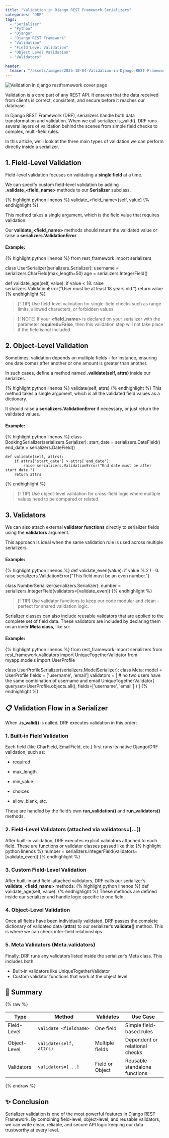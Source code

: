 ```yaml
---
title: "Validation in Django REST Framework Serializers"
categories: "DRF"
tags:
  - "Serializer"
  - "Python"
  - "Django"
  - "Django REST Framework"
  - "Validation"
  - "Field Level Validation"
  - "Object Level Validation"
  - "Validators"

header:
  teaser: "/assets/images/2025-10-04-Validation-in-Django-REST-Framework-Serializers/teaser.png"
---
```

![Validation in django restframework cover page](/assets/images/2025-10-04-Validation-in-Django-REST-Framework-Serializers/cover.png)

Validation is a core part of any REST API. It ensures that the data received from clients is correct, consistent, and secure before it reaches our database.

In Django REST Framework (DRF), serializers handle both data transformation and validation.
When we call serializer.is_valid(), DRF runs several layers of validation behind the scenes from simple field checks to complex, multi-field rules.

In this article, we’ll look at the three main types of validation we can perform directly inside a serializer.

## 1. Field-Level Validation
Field-level validation focuses on validating a **single field** at a time.
    
We can specify custom field-level validation by adding **.validate_<field_name\>** methods to our **Serializer** subclass.

{% highlight python linenos %}
validate_<field_name>(self, value)
{% endhighlight %}
    
This method takes a single argument, which is the field value that requires validation.

Our **validate_<field_name\>** methods should return the validated value or raise a **serializers.ValidationError**.

#### Example:
{% highlight python linenos %}
from rest_framework import serializers

class UserSerializer(serializers.Serializer):
  username = serializers.CharField(max_length=50)
  age = serializers.IntegerField()

  def validate_age(self, value):
    if value < 18:
      raise serializers.ValidationError("User must be at least 18 years old.")
    return value 
{% endhighlight %}
> [! TIP]
> Use field-level validation for single-field checks such as range limits, allowed characters, or forbidden values.

> [! NOTE]
> If your **<field_name\>** is declared on your serializer with the parameter **required=False**, then this validation step will not take place if the field is not included.

## 2. Object-Level Validation
Sometimes, validation depends on multiple fields - for instance, ensuring one date comes after another or one amount is greater than another.

In such cases, define a method named **.validate(self, attrs)** inside our serializer.

{% highlight python linenos %}
validate(self, attrs)
{% endhighlight %}
This method takes a single argument, which is all the validated field values as a dictionary.

It should raise a **serializers.ValidationError** if necessary, or just return the validated values.

#### Example:
{% highlight python linenos %}
class BookingSerializer(serializers.Serializer):
    start_date = serializers.DateField()
    end_date = serializers.DateField()

    def validate(self, attrs):
        if attrs['start_date'] > attrs['end_date']:
            raise serializers.ValidationError("End date must be after start date.")
        return attrs
{% endhighlight %}
> [! TIP]
> Use object-level validation for cross-field logic where multiple values need to be compared or related.

## 3. Validators
We can also attach external **validator functions** directly to serializer fields using the **validators** argument.

This approach is ideal when the same validation rule is used across multiple serializers.

#### Example:
{% highlight python linenos %}
def validate_even(value):
    if value % 2 != 0:
        raise serializers.ValidationError("This field must be an even number.")

class NumberSerializer(serializers.Serializer):
    number = serializers.IntegerField(validators=[validate_even])
{% endhighlight %}
> [! TIP]
> Use validator functions to keep our code modular and clean - perfect for shared validation logic.

Serializer classes can also include reusable validators that are applied to the complete set of field data. These validators are included by declaring them on an inner **Meta class**, like so:

#### Example:
{% highlight python linenos %}
from rest_framework import serializers
from rest_framework.validators import UniqueTogetherValidator
from myapp.models import UserProfile

class UserProfileSerializer(serializers.ModelSerializer):
    class Meta:
        model = UserProfile
        fields = ['username', 'email']
        validators = [
            # no two users have the same combination of username and email
            UniqueTogetherValidator(
                queryset=UserProfile.objects.all(),
                fields=['username', 'email']
            )
        ]
{% endhighlight %}
## 📋 Validation Flow in a Serializer
When **.is_valid()** is called, DRF executes validation in this order:
### 1. Built-in Field Validation
Each field (like CharField, EmailField, etc.) first runs its native Django/DRF validation, such as:

- required

- max_length

- min_value

- choices

- allow_blank, etc.

These are handled by the field’s own **run_validation()** and **run_validators()** methods.

### 2. Field-Level Validators (attached via validators=[...])
After built-in validation, DRF executes explicit validators attached to each field.
These are functions or validator classes passed like this:
{% highlight python linenos %}
number = serializers.IntegerField(validators=[validate_even])
{% endhighlight %}
### 3. Custom Field-Level Validation
After built-in and field-attached validators, DRF calls our serializer’s **validate_<field_name\>** methods.
{% highlight python linenos %}
def validate_age(self, value):
{% endhighlight %}
These methods are defined inside our serializer and handle logic specific to one field.

### 4. Object-Level Validation
Once all fields have been individually validated, DRF passes the complete dictionary of validated data (**attrs**) to our serializer’s **validate()** method.
This is where we can check inter-field relationships.

### 5. Meta Validators (Meta.validators)
Finally, DRF runs any validators listed inside the serializer’s Meta class.
This includes both:
- Built-in validators like UniqueTogetherValidator
- Custom validator functions that work at the object level

## 🚀 Summary
{% raw %}
<table>
  <thead>
    <tr>
      <th scope="col">Type</th>
      <th scope="col">Method</th>
      <th scope="col">Validates</th>
      <th scope="col">Use Case</th>
    </tr>
  </thead>
  <tbody>
    <tr>
      <td>Field-Level</td>
      <td><code>validate_&lt;fieldname&gt;</code></td>
      <td>One field</td>
      <td>Simple field-based rules</td>
    </tr>
    <tr>
      <td>Object-Level</td>
      <td><code>validate(self, attrs)</code></td>
      <td>Multiple fields</td>
      <td>Dependent or relational checks</td>
    </tr>
    <tr>
      <td>Validators</td>
      <td><code>validators=[...]</code></td>
      <td>Field or Object</td>
      <td>Reusable standalone functions</td>
    </tr>
  </tbody>
</table>
{% endraw %}

## ✨ Conclusion

Serializer validation is one of the most powerful features in Django REST Framework. By combining field-level, object-level, and reusable validators, we can write clean, reliable, and secure API logic keeping our data trustworthy at every level.

